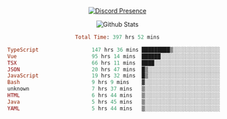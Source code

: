 <!DOCTYPE html>
<body>
<div align="center">

  [![Discord Presence](https://lanyard.cnrad.dev/api/576097150359044106)](https://discord.com/users/576097150359044106)
  
  ![Github Stats](https://github-readme-stats.vercel.app/api?username=verycrunchy&show_icons=true&theme=radical)

<!--START_SECTION:waka-->

```ruby
Total Time: 397 hrs 52 mins

TypeScript                 147 hrs 36 mins █████████▒░░░░░░░░░░░░░░░   37.11 %
Vue                        95 hrs 14 mins  ██████░░░░░░░░░░░░░░░░░░░   23.94 %
TSX                        66 hrs 11 mins  ████░░░░░░░░░░░░░░░░░░░░░   16.64 %
JSON                       20 hrs 47 mins  █▒░░░░░░░░░░░░░░░░░░░░░░░   05.22 %
JavaScript                 19 hrs 32 mins  █▒░░░░░░░░░░░░░░░░░░░░░░░   04.91 %
Bash                       9 hrs 9 mins    ▓░░░░░░░░░░░░░░░░░░░░░░░░   02.30 %
unknown                    7 hrs 37 mins   ▒░░░░░░░░░░░░░░░░░░░░░░░░   01.92 %
HTML                       6 hrs 44 mins   ▒░░░░░░░░░░░░░░░░░░░░░░░░   01.69 %
Java                       5 hrs 45 mins   ▒░░░░░░░░░░░░░░░░░░░░░░░░   01.44 %
YAML                       5 hrs 44 mins   ▒░░░░░░░░░░░░░░░░░░░░░░░░   01.44 %
```

<!--END_SECTION:waka-->
</div>
</body>
</html>

